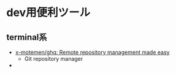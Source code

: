 
# dev用便利ツール

## terminal系
- [x\-motemen/ghq: Remote repository management made easy](https://github.com/x-motemen/ghq)
	- Git repository manager
- 